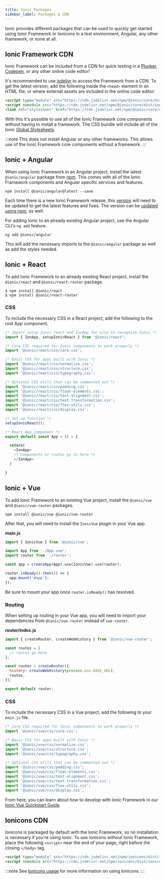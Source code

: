 ```yaml
---
title: Ionic Packages
sidebar_label: Packages & CDN
---
```


<head>
  <title>Ionic Framework Packages: CDN, Angular, Vue, and React</title>
  <meta
    name="description"
    content="View our different packages that can be used to quickly start using Ionic Framework or Ionicons CDN in a test environment, Angular, Vue, React, or none at all."
  />
</head>

Ionic provides different packages that can be used to quickly get started using Ionic Framework or Ionicons in a test environment, Angular, any other framework, or none at all.

## Ionic Framework CDN

Ionic Framework can be included from a CDN for quick testing in a [Plunker](https://plnkr.co/), [Codepen](https://codepen.io), or any other online code editor!

It's recommended to use [jsdelivr](https://www.jsdelivr.com/) to access the Framework from a CDN. To get the latest version, add the following inside the `<head>` element in an HTML file, or where external assets are included in the online code editor:

```html
<script type="module" src="https://cdn.jsdelivr.net/npm/@ionic/core/dist/ionic/ionic.esm.js"></script>
<script nomodule src="https://cdn.jsdelivr.net/npm/@ionic/core/dist/ionic/ionic.js"></script>
<link rel="stylesheet" href="https://cdn.jsdelivr.net/npm/@ionic/core/css/ionic.bundle.css" />
```

With this it's possible to use all of the Ionic Framework core components without having to install a framework. The CSS bundle will include all of the Ionic [Global Stylesheets](../layout/global-stylesheets).

:::note
This does not install Angular or any other frameworks. This allows use of the Ionic Framework core components without a framework.
:::

## Ionic + Angular

When using Ionic Framework in an Angular project, install the latest `@ionic/angular` package from [npm](../reference/glossary.md#npm). This comes with all of the Ionic Framework components and Angular specific services and features.

```shell
npm install @ionic/angular@latest --save
```

Each time there is a new Ionic Framework release, this [version](../reference/versioning.md) will need to be updated to get the latest features and fixes. The version can be [updated using npm](../developing/tips.md#updating-dependencies), as well.

For adding Ionic to an already existing Angular project, use the Angular CLI's `ng add` feature.

```shell
ng add @ionic/angular
```

This will add the necessary imports to the `@ionic/angular` package as well as add the styles needed.

## Ionic + React

To add Ionic Framework to an already existing React project, install the `@ionic/react` and `@ionic/react-router` package.

```shell
$ npm install @ionic/react
$ npm install @ionic/react-router
```

### CSS

To include the necessary CSS in a React project, add the following to the root App component.

```javascript
/* Import setup Ionic react and IonApp for vite to recognize Ionic */
import { IonApp, setupIonicReact } from "@ionic/react";

/* Core CSS required for Ionic components to work properly */
import '@ionic/react/css/core.css';

/* Basic CSS for apps built with Ionic */
import '@ionic/react/css/normalize.css';
import '@ionic/react/css/structure.css';
import '@ionic/react/css/typography.css';

/* Optional CSS utils that can be commented out */
import '@ionic/react/css/padding.css';
import '@ionic/react/css/float-elements.css';
import '@ionic/react/css/text-alignment.css';
import '@ionic/react/css/text-transformation.css';
import '@ionic/react/css/flex-utils.css';
import '@ionic/react/css/display.css';

/* Set up function */
setupIonicReact();

/* React App component */
export default const App = () = {

  return(
    <IonApp>
    /* Components or routes go in here */
    </IonApp>
  )

}
```

## Ionic + Vue

To add Ionic Framework to an existing Vue project, install the `@ionic/vue` and `@ionic/vue-router` packages.

```shell
npm install @ionic/vue @ionic/vue-router
```

After that, you will need to install the `IonicVue` plugin in your Vue app.

**main.js**

```javascript
import { IonicVue } from '@ionic/vue';

import App from './App.vue';
import router from './router';

const app = createApp(App).use(IonicVue).use(router);

router.isReady().then(() => {
  app.mount('#app');
});
```

Be sure to mount your app once `router.isReady()` has resolved.

### Routing

When setting up routing in your Vue app, you will need to import your dependencies from `@ionic/vue-router` instead of `vue-router`.

**router/index.js**

```javascript
import { createRouter, createWebHistory } from '@ionic/vue-router';

const routes = [
  // routes go here
];

const router = createRouter({
  history: createWebHistory(process.env.BASE_URL),
  routes,
});

export default router;
```

### CSS

To include the necessary CSS in a Vue project, add the following to your `main.js` file.

```javascript
/* Core CSS required for Ionic components to work properly */
import '@ionic/vue/css/core.css';

/* Basic CSS for apps built with Ionic */
import '@ionic/vue/css/normalize.css';
import '@ionic/vue/css/structure.css';
import '@ionic/vue/css/typography.css';

/* Optional CSS utils that can be commented out */
import '@ionic/vue/css/padding.css';
import '@ionic/vue/css/float-elements.css';
import '@ionic/vue/css/text-alignment.css';
import '@ionic/vue/css/text-transformation.css';
import '@ionic/vue/css/flex-utils.css';
import '@ionic/vue/css/display.css';
```

From here, you can learn about how to develop with Ionic Framework in our [Ionic Vue Quickstart Guide](https://ionicframework.com/docs/vue/quickstart).

## Ionicons CDN

Ionicons is packaged by default with the Ionic Framework, so no installation is necessary if you're using Ionic. To use Ionicons without Ionic Framework, place the following `<script>` near the end of your page, right before the closing `</body>` tag.

```html
<script type="module" src="https://cdn.jsdelivr.net/npm/ionicons/dist/ionicons/ionicons.esm.js"></script>
<script nomodule src="https://cdn.jsdelivr.net/npm/ionicons/dist/ionicons/ionicons.js"></script>
```

:::note
See [Ionicons usage](https://ionic.io/ionicons/usage) for more information on using Ionicons.
:::
